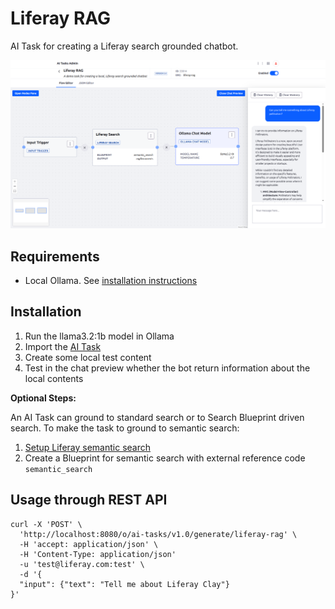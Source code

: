 # Liferay RAG

AI Task for creating a Liferay search grounded chatbot.

![Create Users](liferay-rag.png "reate Users")

## Requirements

* Local Ollama. See [installation instructions](https://ollama.com/)

## Installation

1. Run the llama3.2:1b model in Ollama
1. Import the [AI Task](./liferay-rag.json)
1. Create some local test content 
1. Test in the chat preview whether the bot return information about the local contents

**Optional Steps:**

An AI Task can ground to standard search or to Search Blueprint driven search. To make the task to ground to semantic search:


1. [Setup Liferay semantic search](https://learn.liferay.com/web/guest/w/dxp/using-search/liferay-enterprise-search/search-experiences/semantic-search)
1. Create a Blueprint for semantic search with external reference code `semantic_search`


## Usage through REST API

```
curl -X 'POST' \
  'http://localhost:8080/o/ai-tasks/v1.0/generate/liferay-rag' \
  -H 'accept: application/json' \
  -H 'Content-Type: application/json' 
  -u 'test@liferay.com:test' \
  -d '{
  "input": {"text": "Tell me about Liferay Clay"}
}'
```